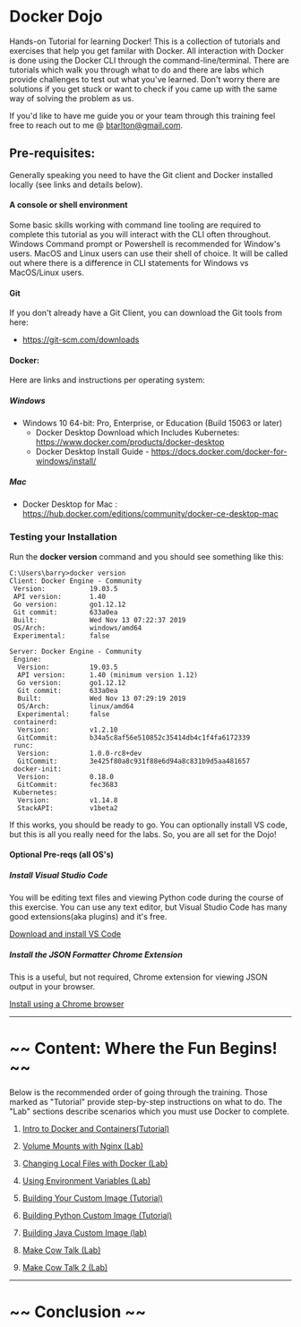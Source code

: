 # Docker Dojo
Hands-on Tutorial for learning Docker!  This is a collection of tutorials and exercises that help you get familar with Docker.
All interaction with Docker is done using the Docker CLI through the command-line/terminal. There are tutorials which walk you through what to do and there are labs which  provide challenges to test out what you've learned.  Don't worry there are solutions if you get stuck or want to check if you came up with the same way of solving the problem as us.

If you'd like to have me guide you or your team through this training feel free to reach out to me @ btarlton@gmail.com.

## Pre-requisites:

Generally speaking you need to have the Git client and Docker installed locally (see links and details below).

#### A console or shell environment

Some basic skills working with command line tooling are required to complete this tutorial as you will interact with the CLI often throughout.  Windows Command prompt or Powershell is recommended for Window's users.  MacOS and Linux users can use their shell of choice.  It will be called out where there is a difference in CLI statements for Windows vs MacOS/Linux users.


#### Git
If you don't already have a Git Client, you can download the Git tools from here:
 - https://git-scm.com/downloads


#### Docker:

Here are links and instructions per operating system:


##### Windows
- Windows 10 64-bit: Pro, Enterprise, or Education (Build 15063 or later)
    - Docker Desktop Download which Includes Kubernetes: https://www.docker.com/products/docker-desktop
    - Docker Desktop Install Guide - https://docs.docker.com/docker-for-windows/install/

##### Mac
  - Docker Desktop for Mac : https://hub.docker.com/editions/community/docker-ce-desktop-mac

### Testing your Installation

Run the **docker version** command and you should see something like this:
```
C:\Users\barry>docker version
Client: Docker Engine - Community
 Version:           19.03.5
 API version:       1.40
 Go version:        go1.12.12
 Git commit:        633a0ea
 Built:             Wed Nov 13 07:22:37 2019
 OS/Arch:           windows/amd64
 Experimental:      false

Server: Docker Engine - Community
 Engine:
  Version:          19.03.5
  API version:      1.40 (minimum version 1.12)
  Go version:       go1.12.12
  Git commit:       633a0ea
  Built:            Wed Nov 13 07:29:19 2019
  OS/Arch:          linux/amd64
  Experimental:     false
 containerd:
  Version:          v1.2.10
  GitCommit:        b34a5c8af56e510852c35414db4c1f4fa6172339
 runc:
  Version:          1.0.0-rc8+dev
  GitCommit:        3e425f80a8c931f88e6d94a8c831b9d5aa481657
 docker-init:
  Version:          0.18.0
  GitCommit:        fec3683
 Kubernetes:
  Version:          v1.14.8
  StackAPI:         v1beta2
```

If this works, you should be ready to go.  You can optionally install VS code, but this is all you really need for the labs. So, you are all set for the Dojo!

#### Optional Pre-reqs (all OS's)
##### Install Visual Studio Code

You will be editing text files and viewing Python code during the course of this exercise.  You can use any text editor, but Visual Studio Code has many good extensions(aka plugins) and it's free.

[Download and install VS Code](https://code.visualstudio.com/)


##### Install the JSON Formatter Chrome Extension

This is a useful, but not required, Chrome extension for viewing JSON output in your browser.

[Install using a Chrome browser](https://chrome.google.com/webstore/detail/json-formatter/bcjindcccaagfpapjjmafapmmgkkhgoa)

---

# ~~ Content: Where the Fun Begins! ~~

Below is the recommended order of going through the training.  Those marked as "Tutorial" provide step-by-step instructions on what to do.  The "Lab" sections describe scenarios which you must use Docker to complete.

1. [Intro to Docker and Containers(Tutorial)](labs/intro.md)

1. [Volume Mounts with Nginx (Lab)](labs/nginx_volume_mount.md)

1. [Changing Local Files with Docker (Lab) ](labs/starwars_volume_mount.md)

1. [Using Environment Variables (Lab)](labs/run_webapp.md)

1. [Building Your Custom Image (Tutorial)](labs/first_build.md)

1. [Building Python Custom Image (Tutorial)](labs/build_python.md)

1. [Building Java Custom Image (lab)](labs/build_java.md)

1. [Make Cow Talk (Lab)](labs/cow_talk_1.md)

1. [Make Cow Talk 2 (Lab)](labs/cow_talk_2.md)




---




# ~~ Conclusion ~~


